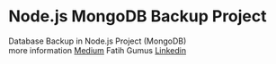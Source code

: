 # Node.js MongoDB Backup Project
Database Backup in Node.js Project (MongoDB)<br>
more information
[Medium](https://fatihgumusdev.medium.com/37288e0b604e)
Fatih Gumus
[Linkedin](https://www.linkedin.com/in/fatihgumus59)
